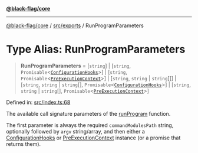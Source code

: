 [**@black-flag/core**](../../../README.md)

***

[@black-flag/core](../../../README.md) / [src/exports](../README.md) / RunProgramParameters

# Type Alias: RunProgramParameters

> **RunProgramParameters** = \[`string`\] \| \[`string`, `Promisable`\<[`ConfigurationHooks`](ConfigurationHooks.md)\>\] \| \[`string`, `Promisable`\<[`PreExecutionContext`](../util/type-aliases/PreExecutionContext.md)\>\] \| \[`string`, `string` \| `string`[]\] \| \[`string`, `string` \| `string`[], `Promisable`\<[`ConfigurationHooks`](ConfigurationHooks.md)\>\] \| \[`string`, `string` \| `string`[], `Promisable`\<[`PreExecutionContext`](../util/type-aliases/PreExecutionContext.md)\>\]

Defined in: [src/index.ts:68](https://github.com/Xunnamius/black-flag/blob/80aa4a39c172096a78cb27464b3ff055c511121d/src/index.ts#L68)

The available call signature parameters of the [runProgram](../functions/runProgram.md) function.

The first parameter is always the required `commandModulesPath` string,
optionally followed by `argv` string/array, and then either a
[ConfigurationHooks](ConfigurationHooks.md) or [PreExecutionContext](../util/type-aliases/PreExecutionContext.md) instance (or a
promise that returns them).
